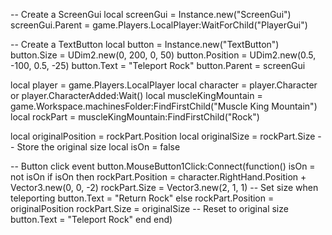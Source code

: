 -- Create a ScreenGui
local screenGui = Instance.new("ScreenGui")
screenGui.Parent = game.Players.LocalPlayer:WaitForChild("PlayerGui")

-- Create a TextButton
local button = Instance.new("TextButton")
button.Size = UDim2.new(0, 200, 0, 50)
button.Position = UDim2.new(0.5, -100, 0.5, -25)
button.Text = "Teleport Rock"
button.Parent = screenGui

local player = game.Players.LocalPlayer
local character = player.Character or player.CharacterAdded:Wait()
local muscleKingMountain = game.Workspace.machinesFolder:FindFirstChild("Muscle King Mountain")
local rockPart = muscleKingMountain:FindFirstChild("Rock")

local originalPosition = rockPart.Position
local originalSize = rockPart.Size -- Store the original size
local isOn = false

-- Button click event
button.MouseButton1Click:Connect(function()
    isOn = not isOn
    if isOn then
        rockPart.Position = character.RightHand.Position + Vector3.new(0, 0, -2)
        rockPart.Size = Vector3.new(2, 1, 1) -- Set size when teleporting
        button.Text = "Return Rock"
    else
        rockPart.Position = originalPosition
        rockPart.Size = originalSize -- Reset to original size
        button.Text = "Teleport Rock"
    end
end)
